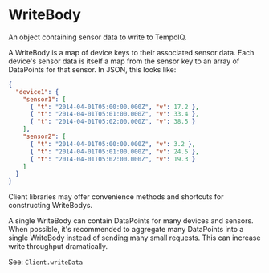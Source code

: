 # WriteBody

An object containing sensor data to write to TempoIQ.

A WriteBody is a map of device keys to their associated
sensor data. Each device's sensor data is itself a map from
the sensor key to an array of DataPoints for that sensor. In JSON,
this looks like:

```json
{
  "device1": {
    "sensor1": [
      { "t": "2014-04-01T05:00:00.000Z", "v": 17.2 },
      { "t": "2014-04-01T05:01:00.000Z", "v": 33.4 },
      { "t": "2014-04-01T05:02:00.000Z", "v": 38.5 }
    ],
    "sensor2": [
      { "t": "2014-04-01T05:00:00.000Z", "v": 3.2 },
      { "t": "2014-04-01T05:01:00.000Z", "v": 24.5 },
      { "t": "2014-04-01T05:02:00.000Z", "v": 19.3 }
    ]
  }
}
```

Client libraries may offer convenience methods and shortcuts for
constructing WriteBodys.

A single WriteBody can contain DataPoints for many devices and sensors.
When possible, it's recommended to aggregate many DataPoints into a single
WriteBody instead of sending many small requests. This can increase write
throughput dramatically.

See: `Client.writeData`
